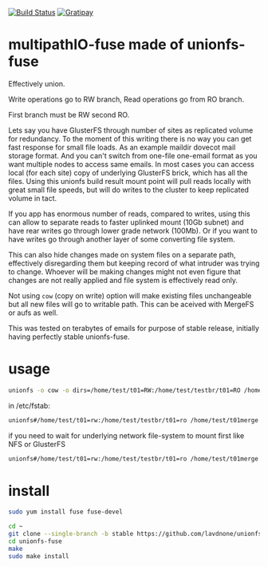 [![Build Status](https://travis-ci.org/rpodgorny/unionfs-fuse.svg?branch=master)](https://travis-ci.org/rpodgorny/unionfs-fuse)
[![Gratipay](http://img.shields.io/gratipay/rpodgorny.svg)](https://gratipay.com/rpodgorny/)

multipathIO-fuse made of unionfs-fuse
============

Effectively union.

Write operations go to RW branch, Read operations go from RO branch.

First branch must be RW second RO. 

Lets say you have GlusterFS through number of sites as replicated volume for redundancy. To the moment of this writing there is no way you can get fast response for small file loads. As an example maildir dovecot mail storage format. And you can't switch from one-file one-email format as you want multiple nodes to access same emails. In most cases you can access local (for each site) copy of underlying GlusterFS brick, which has all the files. Using this unionfs build result mount point will pull reads locally with great small file speeds, but will do writes to the cluster to keep replicated volume in tact. 

If you app has enormous number of reads, compared to writes, using this can allow to separate reads to faster uplinked mount (10Gb subnet) and have rear writes go through lower grade network (100Mb). Or if you want to have writes go through another layer of some converting file system.

This can also hide changes made on system files on a separate path, effectively disregarding them but keeping record of what intruder was trying to change. Whoever will be making changes might not even figure that changes are not really applied and file system is effectively read only.

Not using `cow` (copy on write) option will make existing files unchangeable but all new files will go to writable path. This can be aceived with MergeFS or aufs as well.

This was tested on terabytes of emails for purpose of stable release, initially having perfectly stable unionfs-fuse.

usage
============
```bash
unionfs -o cow -o dirs=/home/test/t01=RW:/home/test/testbr/t01=RO /home/test/t01merge
```

in /etc/fstab:
```bash
unionfs#/home/test/t01=rw:/home/test/testbr/t01=ro /home/test/t01merge fuse allow_other,cow,direct_io,_netdev 0 0
```

if you need to wait for underlying network file-system to mount first like NFS or GlusterFS
```bash
unionfs#/home/test/t01=rw:/home/test/testbr/t01=ro /home/test/t01merge fuse x-systemd.requires-mounts-for=/home/test/t01,allow_other,cow,direct_io,_netdev 0 0
```

install
============

```bash
sudo yum install fuse fuse-devel

cd ~
git clone --single-branch -b stable https://github.com/lavdnone/unionfs-fuse.git
cd unionfs-fuse
make
sudo make install
```
